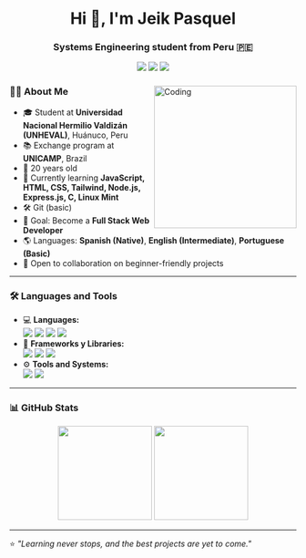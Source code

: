 <h1 align="center">Hi 👋, I'm Jeik Pasquel</h1>
<h3 align="center">Systems Engineering student from Peru 🇵🇪</h3>

<p align="center">
  <a href="mailto:jeik11109@gmail.com"><img src="https://img.shields.io/badge/Gmail-D14836?style=for-the-badge&logo=gmail&logoColor=white"/></a>
  <a href="https://www.instagram.com/its_jeik/" target="_blank"><img src="https://img.shields.io/badge/Instagram-E4405F?style=for-the-badge&logo=instagram&logoColor=white"/></a>
  <a href="https://www.linkedin.com/in/jeik-pasquel-43215b280/" target="_blank"><img src="https://img.shields.io/badge/LinkedIn-0077B5?style=for-the-badge&logo=linkedin&logoColor=white"/></a>
</p>

<div>
  <img align="right" alt="Coding" width="250" src="https://media0.giphy.com/media/v1.Y2lkPTc5MGI3NjExYmwycWFnOG81OGY1Y241cmluajBkdHUxaWdyaGhoNXhlMjRiNWs2biZlcD12MV9pbnRlcm5hbF9naWZfYnlfaWQmY3Q9Zw/S9d8XB557e8phGLBVS/giphy.gif">
  
### 👨‍💻 About Me
- 🎓 Student at **Universidad Nacional Hermilio Valdizán (UNHEVAL)**, Huánuco, Peru  
- 📚 Exchange program at **UNICAMP**, Brazil  
- 🎂 20 years old  
- 🌱 Currently learning **JavaScript, HTML, CSS, Tailwind, Node.js, Express.js, C, Linux Mint**  
- 🛠 Git (basic)  
- 🎯 Goal: Become a **Full Stack Web Developer**  
- 🌎 Languages: **Spanish (Native)**, **English (Intermediate)**, **Portuguese (Basic)**  
- 🤝 Open to collaboration on beginner-friendly projects
</div>

---

### 🛠️ Languages and Tools

<ul>
  <li>
    💻 <strong>Languages:</strong>
    <br/>
    <img src="https://img.shields.io/badge/JavaScript-323330?style=for-the-badge&logo=javascript&logoColor=F7DF1E" />
    <img src="https://img.shields.io/badge/HTML5-E34F26?style=for-the-badge&logo=html5&logoColor=white" />
    <img src="https://img.shields.io/badge/CSS3-1572B6?style=for-the-badge&logo=css3&logoColor=white" />
    <img src="https://img.shields.io/badge/C-00599C?style=for-the-badge&logo=c&logoColor=white" />
  </li>
  <li>
    🚀 <strong>Frameworks y Libraries:</strong>
    <br/>
    <img src="https://img.shields.io/badge/Node.js-43853D?style=for-the-badge&logo=node.js&logoColor=white" />
    <img src="https://img.shields.io/badge/Express.js-404D59?style=for-the-badge" />
    <img src="https://img.shields.io/badge/Tailwind_CSS-38B2AC?style=for-the-badge&logo=tailwind-css&logoColor=white" />
  </li>
  <li>
    ⚙️ <strong>Tools and Systems:</strong>
    <br/>
    <img src="https://img.shields.io/badge/Git-F05032?style=for-the-badge&logo=git&logoColor=white" />
    <img src="https://img.shields.io/badge/Linux_Mint-87CF3E?style=for-the-badge&logo=linux-mint&logoColor=white" />
  </li>
</ul>

---

### 📊 GitHub Stats

<p align="center">
  <img src="https://github-readme-stats.vercel.app/api?username=Savage-22&show_icons=true&theme=tokyonight" height="165"/>
  <img src="https://github-readme-streak-stats.herokuapp.com/?user=Savage-22&theme=tokyonight" height="165"/>
</p>

---

⭐ *"Learning never stops, and the best projects are yet to come."*
